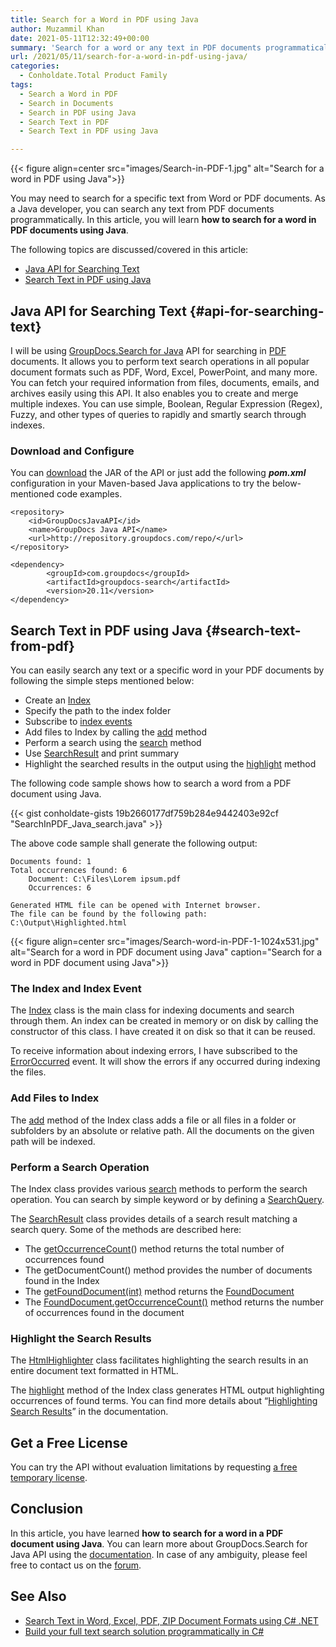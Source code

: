 ```yaml
---
title: Search for a Word in PDF using Java
author: Muzammil Khan
date: 2021-05-11T12:32:49+00:00
summary: 'Search for a word or any text in PDF documents programmatically in your Java applications. In this article, you will learn **how to search for a word in PDF documents using Java**.'
url: /2021/05/11/search-for-a-word-in-pdf-using-java/
categories:
  - Conholdate.Total Product Family
tags:
  - Search a Word in PDF
  - Search in Documents
  - Search in PDF using Java
  - Search Text in PDF
  - Search Text in PDF using Java

---
```



{{< figure align=center src="images/Search-in-PDF-1.jpg" alt="Search for a word in PDF using Java">}}
 

You may need to search for a specific text from Word or PDF documents. As a Java developer, you can search any text from PDF documents programmatically. In this article, you will learn **how to search for a word in PDF documents using Java**.

The following topics are discussed/covered in this article:

  * [Java API for Searching Text][2]
  * [Search Text in PDF using Java][3]

## Java API for Searching Text {#api-for-searching-text}

I will be using [GroupDocs.Search for Java][4] API for searching in [PDF][5] documents. It allows you to perform text search operations in all popular document formats such as PDF, Word, Excel, PowerPoint, and many more. You can fetch your required information from files, documents, emails, and archives easily using this API. It also enables you to create and merge multiple indexes. You can use simple, Boolean, Regular Expression (Regex), Fuzzy, and other types of queries to rapidly and smartly search through indexes. 

### Download and Configure

You can [download][6] the JAR of the API or just add the following **_pom.xml_** configuration in your Maven-based Java applications to try the below-mentioned code examples.

```
<repository>
	<id>GroupDocsJavaAPI</id>
	<name>GroupDocs Java API</name>
	<url>http://repository.groupdocs.com/repo/</url>
</repository>
```

```
<dependency>
        <groupId>com.groupdocs</groupId>
        <artifactId>groupdocs-search</artifactId>
        <version>20.11</version> 
</dependency>
```

## Search Text in PDF using Java {#search-text-from-pdf}

You can easily search any text or a specific word in your PDF documents by following the simple steps mentioned below:

  * Create an [Index][7]
  * Specify the path to the index folder
  * Subscribe to [index events][8]
  * Add files to Index by calling the [add][9] method
  * Perform a search using the [search][10] method
  * Use [SearchResult][11] and print summary
  * Highlight the searched results in the output using the [highlight][12] method

The following code sample shows how to search a word from a PDF document using Java.

{{< gist conholdate-gists 19b2660177df759b284e9442403e92cf "SearchInPDF_Java_search.java" >}}

The above code sample shall generate the following output:

```
Documents found: 1
Total occurrences found: 6
	Document: C:\Files\Lorem ipsum.pdf
	Occurrences: 6

Generated HTML file can be opened with Internet browser.
The file can be found by the following path:
C:\Output\Highlighted.html
```

{{< figure align=center src="images/Search-word-in-PDF-1-1024x531.jpg" alt="Search for a word in PDF document using Java" caption="Search for a word in PDF document using Java">}}
 

### The Index and Index Event

The [Index][7] class is the main class for indexing documents and search through them. An index can be created in memory or on disk by calling the constructor of this class. I have created it on disk so that it can be reused. 

To receive information about indexing errors, I have subscribed to the [ErrorOccurred][8] event. It will show the errors if any occurred during indexing the files.

### Add Files to Index

The [add][9] method of the Index class adds a file or all files in a folder or subfolders by an absolute or relative path. All the documents on the given path will be indexed.

### Perform a Search Operation

The Index class provides various [search][10] methods to perform the search operation. You can search by simple keyword or by defining a [SearchQuery][14].

The [SearchResult][11] class provides details of a search result matching a search query. Some of the methods are described here:

  * The [getOccurrenceCount][15]() method returns the total number of occurrences found
  * The getDocumentCount() method provides the number of documents found in the Index
  * The [getFoundDocument(int)][16] method returns the [FoundDocument][17]
  * The [FoundDocument.getOccurrenceCount()][18] method returns the number of occurrences found in the document

### Highlight the Search Results

The [HtmlHighlighter][19] class facilitates highlighting the search results in an entire document text formatted in HTML.

The [highlight][12] method of the Index class generates HTML output highlighting occurrences of found terms. You can find more details about “[Highlighting Search Results][20]” in the documentation.

## Get a Free License

You can try the API without evaluation limitations by requesting [a free temporary license][21].

## Conclusion

In this article, you have learned **how to search for a word in a PDF document using Java**. You can learn more about GroupDocs.Search for Java API using the [documentation][22]. In case of any ambiguity, please feel free to contact us on the [forum][23].

## See Also

  * [Search Text in Word, Excel, PDF, ZIP Document Formats using C# .NET][24]
  * [Build your full text search solution programmatically in C#][25]

 [1]: https://blog.conholdate.com/wp-content/uploads/sites/27/2021/05/Search-in-PDF-1.jpg
 [2]: #api-for-searching-text
 [3]: #search-text-from-pdf
 [4]: https://products.groupdocs.com/search/java
 [5]: https://docs.fileformat.com/pdf/
 [6]: https://downloads.groupdocs.com/search/java
 [7]: https://apireference.groupdocs.com/search/java/com.groupdocs.search/Index
 [8]: https://apireference.groupdocs.com/search/java/com.groupdocs.search.events/EventHub#ErrorOccurred
 [9]: https://apireference.groupdocs.com/search/java/com.groupdocs.search/Index#add(java.lang.String)
 [10]: https://apireference.groupdocs.com/search/java/com.groupdocs.search/Index#search(java.lang.String)
 [11]: https://apireference.groupdocs.com/search/java/com.groupdocs.search.results/SearchResult
 [12]: https://apireference.groupdocs.com/search/java/com.groupdocs.search/Index#highlight(com.groupdocs.search.results.FoundDocument,%20com.groupdocs.search.highlighters.Highlighter)
 [13]: https://blog.conholdate.com/wp-content/uploads/sites/27/2021/05/Search-word-in-PDF-1.jpg
 [14]: https://apireference.groupdocs.com/search/java/com.groupdocs.search/SearchQuery
 [15]: https://apireference.groupdocs.com/search/java/com.groupdocs.search.results/SearchResult#getOccurrenceCount()
 [16]: https://apireference.groupdocs.com/search/java/com.groupdocs.search.results/SearchResult#getFoundDocument(int)
 [17]: https://apireference.groupdocs.com/search/java/com.groupdocs.search.results/FoundDocument
 [18]: https://apireference.groupdocs.com/search/java/com.groupdocs.search.results/FoundDocument#getOccurrenceCount()
 [19]: https://apireference.groupdocs.com/search/java/com.groupdocs.search.highlighters/HtmlHighlighter
 [20]: https://docs.groupdocs.com/search/java/highlighting-search-results/
 [21]: https://purchase.groupdocs.com/temporary-license
 [22]: https://docs.groupdocs.com/search/java/
 [23]: https://forum.groupdocs.com/c/search/
 [24]: https://blog.groupdocs.com/2020/05/29/search-text-in-word-excel-pdf-zip-document-formats-using-csharp-net/
 [25]: https://blog.groupdocs.com/2019/11/22/build-your-full-text-search-solution-in-csharp/







